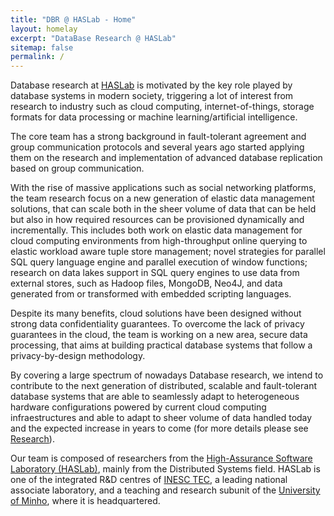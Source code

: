 ```yaml
---
title: "DBR @ HASLab - Home"
layout: homelay
excerpt: "DataBase Research @ HASLab"
sitemap: false
permalink: /
---
```


Database research at [HASLab](http://www.haslab.uminho.pt) is motivated by the key role played by database systems in modern society, triggering a lot of interest from research to industry such as cloud computing, internet-of-things, storage formats for data processing or machine learning/artificial intelligence. 

The core team has a strong background in fault-tolerant agreement and group communication protocols and several years ago started applying them on the research and implementation of advanced database replication based on group communication.

With the rise of massive applications such as social networking platforms, the team research focus on a new generation of elastic data management solutions, that can scale both in the sheer volume of data that can be held but also in how required resources can be provisioned dynamically and incrementally. This includes both work on elastic data management for cloud computing environments from high-throughput online querying to elastic workload aware tuple store management;  novel strategies for parallel SQL query language engine and parallel execution of window functions; research on data lakes support in SQL query engines to use data from external stores, such as Hadoop files, MongoDB, Neo4J, and data generated from or transformed with embedded scripting languages.

Despite its many benefits, cloud solutions have been designed without strong data confidentiality guarantees. To overcome the lack of privacy guarantees in the cloud, the team is working on a new area, secure data processing, that aims at building practical database systems that follow a privacy-by-design methodology.

By covering a large spectrum of nowadays Database research, we intend to contribute to the next generation of distributed, scalable and fault-tolerant database systems that are able to seamlessly adapt to heterogeneous hardware configurations powered by current cloud computing infraestructures and able to adapt to sheer volume of data handled today and the expected increase in years to come (for more details please see [Research](research)).

Our team is composed of researchers from the [High-Assurance Software Laboratory (HASLab)](http://www.haslab.uminho.pt), mainly from the Distributed Systems field. HASLab is one of the integrated R&D centres of [INESC TEC](https://www.inesctec.pt), a leading national associate laboratory, and a teaching and research subunit of the [University of Minho](http://www.uminho.pt), where it is headquartered.
